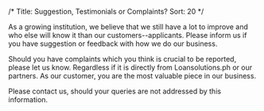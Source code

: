 /*
Title: Suggestion, Testimonials or Complaints?
Sort: 20
*/

As a growing institution, we believe that we still have a lot to improve and who else will know it than our customers--applicants. Please inform us if you have suggestion or feedback with how we do our business.

Should you have complaints which you think is crucial to be reported, please let us know. Regardless if it is directly from Loansolutions.ph or our partners. As our customer, you are the most valuable piece in our business.


Please contact us, should your queries are not addressed by this information.